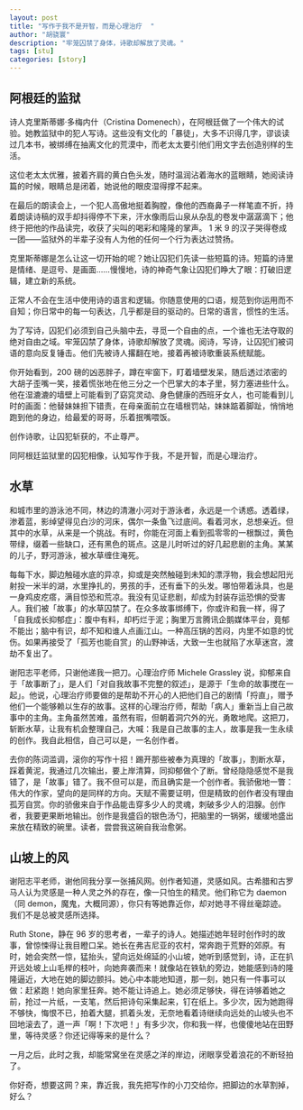 ```yaml
---
layout: post
title: "写作于我不是开智，而是心理治疗  "
author: "胡骁寰"
description: "牢笼囚禁了身体，诗歌却解放了灵魂。"
tags: [stu]
categories: [story]
---
```


## 阿根廷的监狱

诗人克里斯蒂娜·多梅内什（Cristina Domenech），在阿根廷做了一个伟大的试验。她教监狱中的犯人写诗。这些没有文化的「暴徒」，大多不识得几字，谬谈读过几本书，被绑缚在抽离文化的荒漠中，而老太太要引他们用文字去创造别样的生活。

这位老太太优雅，披着齐肩的黄白色头发，随时温润沾着海水的蓝眼睛，她阅读诗篇的时候，眼睛总是闭着，她说他的眼皮湿得撑不起来。

在最后的朗读会上，一个犯人高傲地挺着胸膛，像他的西裔鼻子一样笔直不折，持着朗读诗稿的双手却抖得停不下来，汗水像雨后山泉从杂乱的卷发中潺潺滴下；他终于把他的作品读完，收获了尖叫的喝彩和隆隆的掌声。 1 米 9 的汉子哭得卷成一团——监狱外的半辈子没有人为他的任何一个行为表达过赞扬。

克里斯蒂娜是怎么让这一切开始的呢？她让囚犯们先读一些短篇的诗。短篇的诗里是情绪、是逗号、是画面……慢慢地，诗的神奇气象让囚犯们睁大了眼：打破旧逻辑，建立新的系统。

正常人不会在生活中使用诗的语言和逻辑。你随意使用的口语，规范到你运用而不自知；你日常中的每一句表达，几乎都是目的驱动的。日常的语言，惯性的生活。

为了写诗，囚犯们必须到自己头脑中去，寻觅一个自由的点，一个谁也无法夺取的绝对自由之域。牢笼囚禁了身体，诗歌却解放了灵魂。阅诗，写诗，让囚犯们被词语的意向反复锤击。他们先被诗人撂翻在地，接着再被诗歌重装系统赋能。

你开始看到，200 磅的凶恶胖子，蹲在牢窗下，盯着墙壁发呆，随后透过浓密的大胡子歪嘴一笑，接着慌张地在他三分之一个巴掌大的本子里，努力塞进些什么。他在湿漉漉的墙壁上可能看到了窈窕灵动、身色健康的西班牙女人，也可能看到儿时的画面：他替妹妹担下错责，在母亲面前立在墙根罚站，妹妹踮着脚趾，悄悄地跑到他的身边，给最爱的哥哥，乐着抿嘴喂饭。

创作诗歌，让囚犯斩获的，不止尊严。

同阿根廷监狱里的囚犯相像，认知写作于我，不是开智，而是心理治疗。

## 水草

和城市里的游泳池不同，林边的清澈小河对于游泳者，永远是一个诱惑。透着绿，渗着蓝，影绰望得见白沙的河床，偶尔一条鱼飞过底间。看着河水，总想亲近。但其中的水草，从来是一个挑战。有时，你能在河面上看到孤零零的一根飘过，黄色带绿，缀着一些缺口，还有黑色的斑点。这是儿时听过的好几起悲剧的主角。某某的儿子，野河游泳，被水草缠住淹死。

每每下水，脚边触碰水底的异凉，抑或是突然触碰到未知的漂浮物，我会想起阳光射投一米半的湖，水里挣扎的，男孩的手，还有垂下的头发。哪怕带着泳具，也是一身鸡皮疙瘩，满目惊恐和荒凉。我没有见证悲剧，却成为封装存运恐惧的受害人。我们被「故事」的水草囚禁了。在众多故事绑缚下，你或许和我一样，得了「自我成长抑郁症」：腹中有料，却朽烂于泥；胸里万言腾讯企鹅媒体平台，竟郁不能出；脑中有识，却不知和谁人点画江山。一种高压锅的苦闷，内里不如意的忧伤。如果再接受了「孤芳也能自赏」的山野神话，大致一生也就陷了水草迷宫，渡劫不复出了。

谢阳志平老师，只谢他递我一把刀。心理治疗师 Michele Grassley 说，抑郁来自于「故事断了」，是人们「对自我故事不完整的叙述」，是源于「生命的故事搅在一起」。他说，心理治疗师要做的是帮助不开心的人把他们自己的剧情「捋直」，赠予他们一个能够赖以生存的故事。这样的心理治疗师，帮助「病人」重新当上自己故事中的主角。主角虽然苦难，虽然有瑕，但朝着洞穴外的光，勇敢地爬。这把刀，斩断水草，让我有机会整理自己，大喊：我是自己故事的主人，故事是我一生永续的创作。我自此相信，自己可以是，一名创作者。

去你的陈词滥调，滚你的写作十招！踢开那些被奉为真理的「故事」，割断水草，踩着黄泥，我通过几次输出，要上岸清算，同抑郁做个了断。曾经隐隐感觉不是我错了，是「故事」错了。我不但可以是，而且确实是一个创作者。我骄傲地一瞥：伟大的作家，望向的是同样的方向。天赋不需要证明，但是精致的创作者没有理由孤芳自赏。你的骄傲来自于作品能击穿多少人的灵魂，刺破多少人的泪腺。创作者，我要更果断地输出。创作是我盛舀的银色汤勺，把脑里的一锅粥，缓缓地盛出来放在精致的碗里。读者，尝尝我这碗自我治愈粥。

## 山坡上的风

谢阳志平老师，谢他同我分享一张捕风网。创作者知道，灵感如风。古希腊和古罗马人认为灵感是一种人灵之外的存在，像一只怕生的精灵。他们称它为 daemon（同 demon，魔鬼，大概同源），你只有等她靠近你，却对她寻不得丝毫踪迹。我们不是总被灵感所选择。

Ruth Stone，静在 96 岁的思考者，一辈子的诗人。她描述她年轻时创作时的故事，曾惊悚得让我目瞪口呆。她长在弗吉尼亚的农村，常奔跑于荒野的郊原。有时，她会突然一惊，猛抬头，望向远处绵延的小山坡，她听到感觉到，诗，正在扒开远处坡上山毛榉的枝叶，向她奔袭而来！就像站在铁轨的旁边，她能感到诗的隆隆逼近，大地在她的脚边颤抖。她心中本能地知道，那一刻，她只有一件事可以做：赶紧跑！她向家里狂奔。她不能让诗追上。她必须足够快，得在诗够着她之前，抢过一片纸，一支笔，然后把诗句采集起来，钉在纸上。多少次，因为她跑得不够快，悔恨不已，拍着大腿，抓着头发，无奈地看着诗继续向远处的山坡头也不回地滚去了，道一声「啊！下次吧！」有多少次，你和我一样，也傻傻地站在田野里，等待灵感？你还记得等来的是什么？

一月之后，此时之我，却能常窝坐在灵感之洋的岸边，闭眼享受着浪花的不断轻拍了。

你好奇，想要这网？来，靠近我，我先把写作的小刀交给你，把脚边的水草割掉，好么？ 

